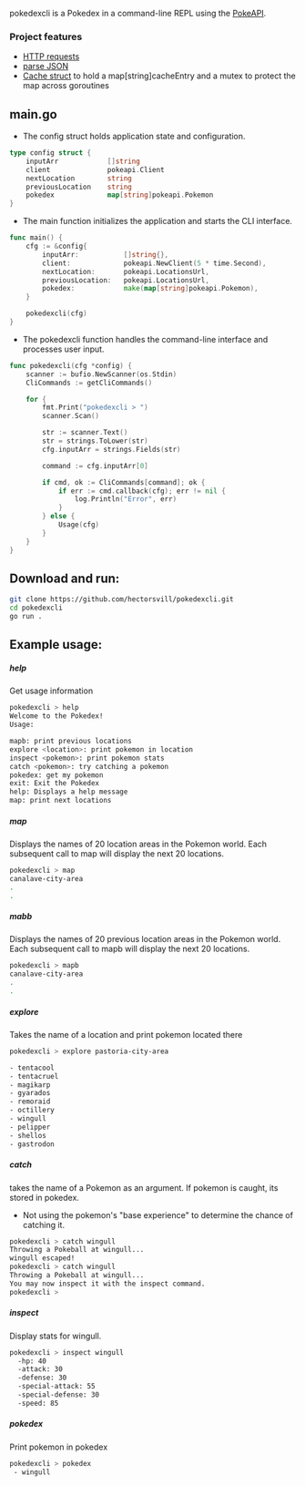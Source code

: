 pokedexcli is a Pokedex in a command-line REPL using the [PokeAPI](https://pokeapi.co/).

### Project features
- [HTTP requests](https://github.com/hectorsvill/pokedexcli/tree/main/internal/pokeapi)
- [parse JSON](https://github.com/hectorsvill/pokedexcli/blob/main/internal/pokeapi/types_pokemon.go)
- [Cache struct](https://github.com/hectorsvill/pokedexcli/blob/main/internal/pokecache/PokeCache.go) to hold a map[string]cacheEntry and a mutex to protect the map across goroutines

## main.go
- The config struct holds application state and configuration.
```go
type config struct {
	inputArr         	[]string
	client           	pokeapi.Client
	nextLocation     	string
	previousLocation 	string
	pokedex				map[string]pokeapi.Pokemon
}
```
-  The main function initializes the application and starts the CLI interface.
```go
func main() {
	cfg := &config{
		inputArr:         	[]string{},
		client:           	pokeapi.NewClient(5 * time.Second),
		nextLocation:     	pokeapi.LocationsUrl,
		previousLocation: 	pokeapi.LocationsUrl,
		pokedex:			make(map[string]pokeapi.Pokemon),
	}

	pokedexcli(cfg)
}
```
- The pokedexcli function handles the command-line interface and processes user input.
```go
func pokedexcli(cfg *config) {
	scanner := bufio.NewScanner(os.Stdin)
	CliCommands := getCliCommands()

	for {
		fmt.Print("pokedexcli > ")
		scanner.Scan()

		str := scanner.Text()
		str = strings.ToLower(str)
		cfg.inputArr = strings.Fields(str)

		command := cfg.inputArr[0]

		if cmd, ok := CliCommands[command]; ok {
			if err := cmd.callback(cfg); err != nil {
				log.Println("Error", err)
			}
		} else {
			Usage(cfg)
		}
	}
}
```
## Download and run:
```bash
git clone https://github.com/hectorsvill/pokedexcli.git
cd pokedexcli
go run .
```
## Example usage: 
##### help
Get usage information
```bash
pokedexcli > help
Welcome to the Pokedex!
Usage:

mapb: print previous locations
explore <location>: print pokemon in location
inspect <pokemon>: print pokemon stats
catch <pokemon>: try catching a pokemon
pokedex: get my pokemon
exit: Exit the Pokedex
help: Displays a help message
map: print next locations
```
##### map
Displays the names of 20 location areas in the Pokemon world. Each subsequent call to map will display the next 20 locations.
```bash
pokedexcli > map
canalave-city-area
.
.
```
##### mabb
Displays the names of 20 previous location areas in the Pokemon world. Each subsequent call to mapb will display the next 20 locations.
```bash
pokedexcli > mapb
canalave-city-area
.
.
```

##### explore <location>
Takes the name of a location and print pokemon located there
```bash
pokedexcli > explore pastoria-city-area

- tentacool
- tentacruel
- magikarp
- gyarados
- remoraid
- octillery
- wingull
- pelipper
- shellos
- gastrodon
```

##### catch <pokemon>
takes the name of a Pokemon as an argument. If pokemon is caught, its stored in pokedex.
- Not using the pokemon's "base experience" to determine the chance of catching it.
```bash
pokedexcli > catch wingull  
Throwing a Pokeball at wingull...
wingull escaped!
pokedexcli > catch wingull
Throwing a Pokeball at wingull...
You may now inspect it with the inspect command.
pokedexcli > 

```

##### inspect <pokemon>
Display stats for wingull.

```bash
pokedexcli > inspect wingull
  -hp: 40
  -attack: 30
  -defense: 30
  -special-attack: 55
  -special-defense: 30
  -speed: 85

```
##### pokedex
Print pokemon in pokedex
```bash
pokedexcli > pokedex 
 - wingull
```




